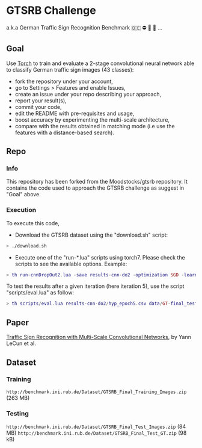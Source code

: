 # GTSRB Challenge

a.k.a German Traffic Sign Recognition Benchmark :de: :no_entry: :no_bicycles:
:no_entry_sign: ...

## Goal

Use [Torch](http://torch.ch/) to train and evaluate a 2-stage convolutional
neural network able to classify German traffic sign images (43 classes):

* fork the repository under your account,
* go to Settings > Features and enable Issues,
* create an issue under your repo describing your approach,
* report your result(s),
* commit your code,
* edit the README with pre-requisites and usage,
* boost accuracy by experimenting the multi-scale architecture,
* compare with the results obtained in matching mode (i.e use the features with a distance-based search).

## Repo

### Info
This repository has been forked from the Moodstocks/gtsrb repository. It contains the code used to approach the GTSRB challenge as suggest in "Goal" above.

### Execution
To execute this code,
* Download the GTSRB dataset using the "download.sh" script:
```bash
> ./download.sh
```
* Execute one of the "run-\*.lua" scripts using torch7. Please check the scripts to see the available options. Example:
```lua
> th run-cnnDropOut2.lua -save results-cnn-do2 -optimization SGD -learningRate 1e-3 -learningRateDecay 1e-7 -momentum 0.9
```

To test the results after a given iteration (here iteration 5), use the script "scripts/eval.lua" as follow:
```lua
> th scripts/eval.lua results-cnn-do2/hyp_epoch5.csv data/GT-final_test.csv
```

## Paper

[Traffic Sign Recognition with Multi-Scale Convolutional Networks](http://computer-vision-tjpn.googlecode.com/svn/trunk/documentation/reference_papers/2-sermanet-ijcnn-11-mscnn.pdf), by Yann LeCun et al.

## Dataset

### Training

`http://benchmark.ini.rub.de/Dataset/GTSRB_Final_Training_Images.zip` (263 MB)

### Testing

`http://benchmark.ini.rub.de/Dataset/GTSRB_Final_Test_Images.zip` (84 MB)
`http://benchmark.ini.rub.de/Dataset/GTSRB_Final_Test_GT.zip` (98 kB)
